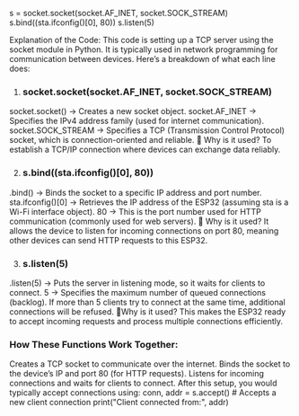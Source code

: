 s = socket.socket(socket.AF_INET, socket.SOCK_STREAM)
s.bind((sta.ifconfig()[0], 80))
s.listen(5)

Explanation of the Code:
This code is setting up a TCP server using the socket module in Python. It is typically used in network programming for communication between devices. Here’s a breakdown of what each line does:

1. ### socket.socket(socket.AF_INET, socket.SOCK_STREAM)
socket.socket() → Creates a new socket object.
socket.AF_INET → Specifies the IPv4 address family (used for internet communication).
socket.SOCK_STREAM → Specifies a TCP (Transmission Control Protocol) socket, which is connection-oriented and reliable.
🔹 Why is it used?
To establish a TCP/IP connection where devices can exchange data reliably.

2. ### s.bind((sta.ifconfig()[0], 80))
.bind() → Binds the socket to a specific IP address and port number.
sta.ifconfig()[0] → Retrieves the IP address of the ESP32 (assuming sta is a Wi-Fi interface object).
80 → This is the port number used for HTTP communication (commonly used for web servers).
🔹 Why is it used?
It allows the device to listen for incoming connections on port 80, meaning other devices can send HTTP requests to this ESP32.

3. ### s.listen(5)
.listen(5) → Puts the server in listening mode, so it waits for clients to connect.
5 → Specifies the maximum number of queued connections (backlog). If more than 5 clients try to connect at the same time, additional connections will be refused.
🔹Why is it used?
This makes the ESP32 ready to accept incoming requests and process multiple connections efficiently.

### How These Functions Work Together:
Creates a TCP socket to communicate over the internet.
Binds the socket to the device’s IP and port 80 (for HTTP requests).
Listens for incoming connections and waits for clients to connect.
After this setup, you would typically accept connections using:
conn, addr = s.accept()  # Accepts a new client connection
print("Client connected from:", addr)